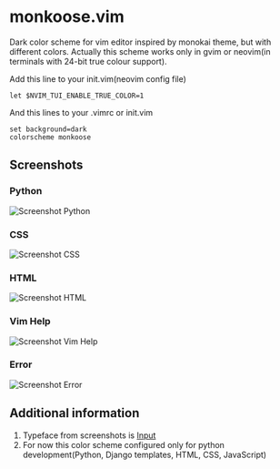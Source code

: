 # monkoose.vim

Dark color scheme for vim editor inspired by monokai theme, but with different colors.
Actually this scheme works only in gvim or neovim(in terminals with 24-bit true colour support).

Add this line to your init.vim(neovim config file)
```
let $NVIM_TUI_ENABLE_TRUE_COLOR=1
```

And this lines to your .vimrc or init.vim
```
set background=dark
colorscheme monkoose
```

Screenshots
-----------

### Python

![Screenshot Python](http://i.imgur.com/wz7R4Md.png)

### CSS

![Screenshot CSS](http://i.imgur.com/vYteOS0.png)

### HTML

![Screenshot HTML](http://i.imgur.com/8YbOXyr.png)

### Vim Help

![Screenshot Vim Help](http://i.imgur.com/jABUhW0.png)

### Error

![Screenshot Error](http://i.imgur.com/kGKXXtZ.png)

Additional information
---------

1. Typeface from screenshots is [Input](http://input.fontbureau.com/)
2. For now this color scheme configured only for python development(Python, Django templates, HTML, CSS, JavaScript)
